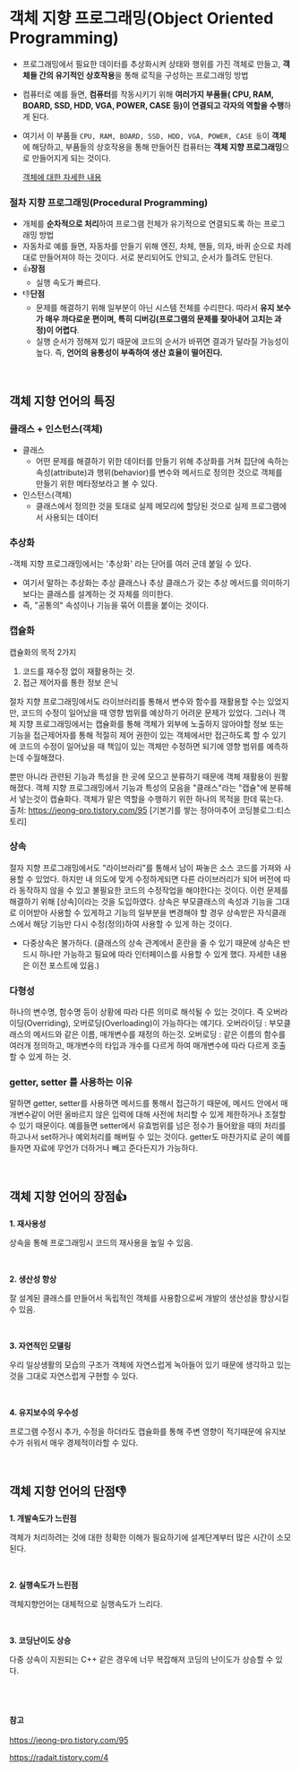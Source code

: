 # 객체 지향 프로그래밍(Object Oriented Programming)
- 프로그래밍에서 필요한 데이터를 추상화시켜 상태와 행위를 가진 객체로 만들고, **객체들 간의 유기적인 상호작용**을 통해 로직을 구성하는 프로그래밍 방법
- 컴퓨터로 예를 들면, **컴퓨터**를 작동시키기 위해 **여러가지 부품들( CPU, RAM, BOARD, SSD, HDD, VGA, POWER, CASE 등)이 연결되고 각자의 역할을 수행**하게 된다.
- 여기서 이 부품들 ```CPU, RAM, BOARD, SSD, HDD, VGA, POWER, CASE 등```이 **객체**에 해당하고, 부품들의 상호작용을 통해 만들어진 컴퓨터는 **객체 지향 프로그래밍**으로 만들어지게 되는 것이다.

   [객체에 대한 자세한 내용](객체.md)


### 절차 지향 프로그래밍(Procedural Programming)
- 개체를 **순차적으로 처리**하여 프로그램 전체가 유기적으로 연결되도록 하는 프로그래밍 방법
- 자동차로 예를 들면, 자동차를 만들기 위해 엔진, 차체, 핸들, 의자, 바퀴 순으로 차례대로 만들어져야 하는 것이다. 서로 분리되어도 안되고, 순서가 틀려도 안된다.
- 👍**장점**
  - 실행 속도가 빠르다.
- 👎**단점**
  - 문제를 해결하기 위해 일부분이 아닌 시스템 전체를 수리한다. 따라서 **유지 보수가 매우 까다로운 편이며, 특히 디버깅(프로그램의 문제를 찾아내어 고치는 과정)이 어렵다**.
  - 실행 순서가 정해져 있기 때문에 코드의 순서가 바뀌면 결과가 달라질 가능성이 높다. 즉, **언어의 융통성이 부족하여 생산 효율이 떨어진다.**

<br>

## 객체 지향 언어의 특징

### 클래스 + 인스턴스(객체)
- 클래스 
  - 어떤 문제를 해결하기 위한 데이터를 만들기 위해 추상화를 거쳐 집단에 속하는 속성(attribute)과 행위(behavior)를 변수와 메서드로 정의한 것으로 객체를 만들기 위한 메타정보라고 볼 수 있다.
- 인스턴스(객체)
  - 클래스에서 정의한 것을 토대로 실제 메모리에 할당된 것으로 실제 프로그램에서 사용되는 데이터

### 추상화
-객체 지향 프로그래밍에서는 '추상화' 라는 단어를 여러 군데 붙일 수 있다.
- 여기서 말하는 추상화는 추상 클래스나 추상 클래스가 갖는 추상 메서드를 의미하기보다는 클래스를 설계하는 것 자체를 의미한다.
- 즉, "공통의" 속성이나 기능을 묶어 이름을 붙이는 것이다.

### 캡슐화
캡슐화의 목적 2가지
1. 코드를 재수정 없이 재활용하는 것.
2. 접근 제어자를 통한 정보 은닉

절차 지향 프로그래밍에서도 라이브러리를 통해서 변수와 함수를 재활용할 수는 있었지만, 코드의 수정이 일어났을 때 영향 범위를 예상하기 어려운 문제가 있었다.
그러나 객체 지향 프로그래밍에서는 캡슐화를 통해 객체가 외부에 노출하지 않아야할 정보 또는 기능을 접근제어자를 통해 적절히 제어 권한이 있는 객체에서만 접근하도록 할 수 있기에 코드의 수정이 일어났을 때 책임이 있는 객체만 수정하면 되기에 영향 범위를 예측하는데 수월해졌다.

뿐만 아니라 관련된 기능과 특성을 한 곳에 모으고 분류하기 때문에 객체 재활용이 원활해졌다.
객체 지향 프로그래밍에서 기능과 특성의 모음을 "클래스"라는 "캡슐"에 분류해서 넣는것이 캡슐화다.
객체가 맡은 역할을 수행하기 위한 하나의 목적을 한데 묶는다.
출처: https://jeong-pro.tistory.com/95 [기본기를 쌓는 정아마추어 코딩블로그:티스토리]


### 상속
절자 지향 프로그래밍에서도 "라이브러리"를 통해서 남이 짜놓은 소스 코드를 가져와 사용할 수 있었다.
하지만 내 의도에 맞게 수정하게되면 다른 라이브러리가 되어 버전에 따라 동작하지 않을 수 있고 불필요한 코드의 수정작업을 해야한다는 것이다.
이런 문제를 해결하기 위해 [상속]이라는 것을 도입하였다.
상속은 부모클래스의 속성과 기능을 그대로 이어받아 사용할 수 있게하고 기능의 일부분을 변경해야 할 경우 상속받은 자식클래스에서 해당 기능만 다시 수정(정의)하여 사용할 수 있게 하는 것이다.
* 다중상속은 불가하다. (클래스의 상속 관계에서 혼란을 줄 수 있기 때문에 상속은 반드시 하나만 가능하고 필요에 따라 인터페이스를 사용할 수 있게 했다. 자세한 내용은 이전 포스트에 있음.)


### 다형성

하나의 변수명, 함수명 등이 상황에 따라 다른 의미로 해석될 수 있는 것이다.
즉 오버라이딩(Overriding), 오버로딩(Overloading)이 가능하다는 얘기다.
오버라이딩 : 부모클래스의 메서드와 같은 이름, 매개변수를 재정의 하는것.
오버로딩 : 같은 이름의 함수를 여러개 정의하고, 매개변수의 타입과 개수를 다르게 하여 매개변수에 따라 다르게 호출할 수 있게 하는 것.


###  getter, setter 를 사용하는 이유
 말하면 getter, setter를 사용하면 메서드를 통해서 접근하기 때문에, 메서드 안에서 매개변수같이 어떤 올바르지 않은 입력에 대해 사전에 처리할 수 있게 제한하거나 조절할 수 있기 때문이다.
예를들면 setter에서 유효범위를 넘은 정수가 들어왔을 때의 처리를 하고나서 set하거나 예외처리를 해버릴 수 있는 것이다.
getter도 마찬가지로 굳이 예를들자면 자료에 무언가 더하거나 빼고 준다든지가 가능하다.


<br>

## 객체 지향 언어의 장점👍
**1. 재사용성**

   상속을 통해 프로그래밍시 코드의 재사용을 높일 수 있음.
   
<br>

**2. 생산성 향상**

   잘 설계된 클래스를 만들어서 독립적인 객체를 사용함으로써 개발의 생산성을 향상시킬 수 있음.

<br>

**3. 자연적인 모델링**

   우리 일상생활의 모습의 구조가 객체에 자연스럽게 녹아들어 있기 때문에 생각하고 있는 것을 그대로 자연스럽게 구현할 수 있다.

<br>

**4. 유지보수의 우수성**

   프로그램 수정시 추가, 수정을 하더라도 캡슐화를 통해 주변 영향이 적기때문에 유지보수가 쉬워서 매우 경제적이라할 수 있다.

<br>

## 객체 지향 언어의 단점👎

**1. 개발속도가 느린점**

   객체가 처리하려는 것에 대한 정확한 이해가 필요하기에 설계단계부터 많은 시간이 소모 된다.

<br>

**2. 실행속도가 느린점**

   객체지향언어는 대체적으로 실행속도가 느리다.
   
<br>   
   
**3. 코딩난이도 상승**

   다중 상속이 지원되는 C++ 같은 경우에 너무 복잡해져 코딩의 난이도가 상승할 수 있다.
   
   
   
<br>
<br>

#### 참고
https://jeong-pro.tistory.com/95

https://radait.tistory.com/4
   
